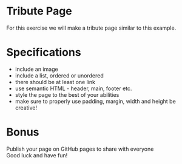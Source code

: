 # Tribute Page
For this exercise we will make a tribute page similar to this example.

# Specifications
- include an image
- include a list, ordered or unordered
- there should be at least one link
- use semantic HTML - header, main, footer etc.
- style the page to the best of your abilities
- make sure to properly use padding, margin, width and height
be creative!
# Bonus
Publish your page on GitHub pages to share with everyone \
Good luck and have fun!

